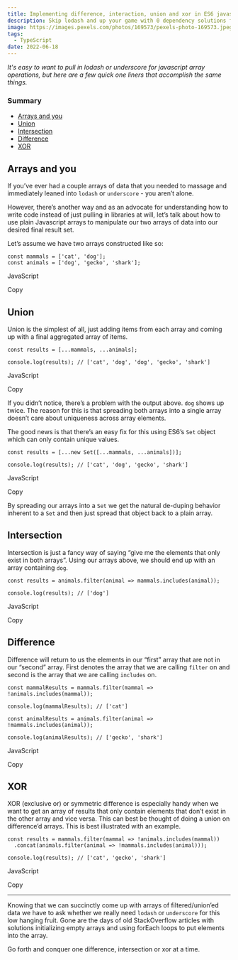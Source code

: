 ```yaml
---
title: Implementing difference, interaction, union and xor in ES6 javascript
description: Skip lodash and up your game with 0 dependency solutions for array filtering
image: https://images.pexels.com/photos/169573/pexels-photo-169573.jpeg?auto=compress&cs=tinysrgb&w=1260&h=750&dpr=2
tags:
  - TypeScript
date: 2022-06-18
---
```


_It's easy to want to pull in lodash or underscore for javascript array operations, but here are a few quick one liners that accomplish the same things._

### Summary

- [Arrays and you](#arrays-and-you)
- [Union](#union)
- [Intersection](#intersection)
- [Difference](#difference)
- [XOR](#xor)

## Arrays and you

If you’ve ever had a couple arrays of data that you needed to massage and immediately leaned into `lodash` or `underscore` - you aren’t alone.

However, there’s another way and as an advocate for understanding how to write code instead of just pulling in libraries at will, let’s talk about how to use plain Javascript arrays to manipulate our two arrays of data into our desired final result set.

Let’s assume we have two arrays constructed like so:

    const mammals = ['cat', 'dog'];
    const animals = ['dog', 'gecko', 'shark'];

JavaScript

Copy

## Union

Union is the simplest of all, just adding items from each array and coming up with a final aggregated array of items.

    const results = [...mammals, ...animals];

    console.log(results); // ['cat', 'dog', 'dog', 'gecko', 'shark']

JavaScript

Copy

If you didn’t notice, there’s a problem with the output above. `dog` shows up twice. The reason for this is that spreading both arrays into a single array doesn’t care about uniqueness across array elements.

The good news is that there’s an easy fix for this using ES6’s `Set` object which can only contain unique values.

    const results = [...new Set([...mammals, ...animals])];

    console.log(results); // ['cat', 'dog', 'gecko', 'shark']

JavaScript

Copy

By spreading our arrays into a `Set` we get the natural de-duping behavior inherent to a `Set` and then just spread that object back to a plain array.

## Intersection

Intersection is just a fancy way of saying “give me the elements that only exist in both arrays”. Using our arrays above, we should end up with an array containing `dog`.

    const results = animals.filter(animal => mammals.includes(animal));

    console.log(results); // ['dog']

JavaScript

Copy

## Difference

Difference will return to us the elements in our “first” array that are not in our “second” array. First denotes the array that we are calling `filter` on and second is the array that we are calling `includes` on.

    const mammalResults = mammals.filter(mammal => !animals.includes(mammal));

    console.log(mammalResults); // ['cat']

    const animalResults = animals.filter(animal => !mammals.includes(animal));

    console.log(animalResults); // ['gecko', 'shark']

JavaScript

Copy

## XOR

XOR (exclusive or) or symmetric difference is especially handy when we want to get an array of results that only contain elements that don’t exist in the other array and vice versa. This can best be thought of doing a union on difference’d arrays. This is best illustrated with an example.

    const results = mammals.filter(mammal => !animals.includes(mammal))
      .concat(animals.filter(animal => !mammals.includes(animal)));

    console.log(results); // ['cat', 'gecko', 'shark']

JavaScript

Copy

---

Knowing that we can succinctly come up with arrays of filtered/union’ed data we have to ask whether we really need `lodash` or `underscore` for this low hanging fruit. Gone are the days of old StackOverflow articles with solutions initializing empty arrays and using forEach loops to put elements into the array.

Go forth and conquer one difference, intersection or xor at a time.
